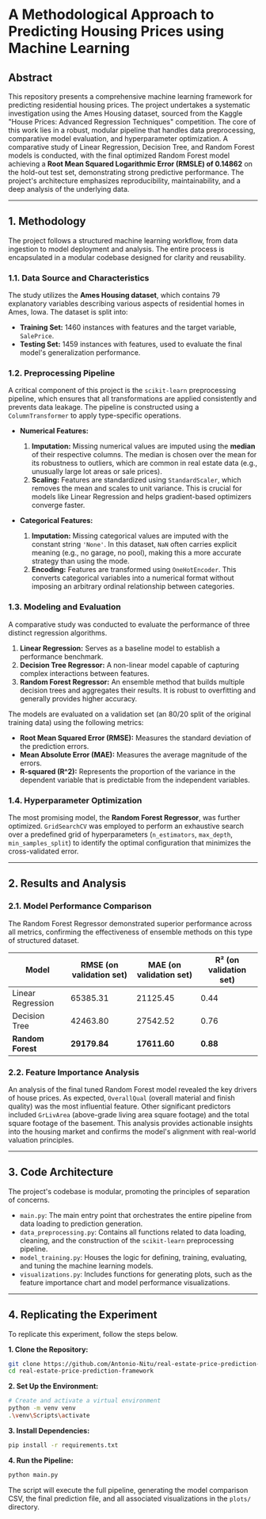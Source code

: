 # A Methodological Approach to Predicting Housing Prices using Machine Learning

## Abstract

This repository presents a comprehensive machine learning framework for predicting residential housing prices. The project undertakes a systematic investigation using the Ames Housing dataset, sourced from the Kaggle "House Prices: Advanced Regression Techniques" competition. The core of this work lies in a robust, modular pipeline that handles data preprocessing, comparative model evaluation, and hyperparameter optimization. A comparative study of Linear Regression, Decision Tree, and Random Forest models is conducted, with the final optimized Random Forest model achieving a **Root Mean Squared Logarithmic Error (RMSLE) of 0.14862** on the hold-out test set, demonstrating strong predictive performance. The project's architecture emphasizes reproducibility, maintainability, and a deep analysis of the underlying data.

-----

## 1\. Methodology

The project follows a structured machine learning workflow, from data ingestion to model deployment and analysis. The entire process is encapsulated in a modular codebase designed for clarity and reusability.

### 1.1. Data Source and Characteristics

The study utilizes the **Ames Housing dataset**, which contains 79 explanatory variables describing various aspects of residential homes in Ames, Iowa. The dataset is split into:

  * **Training Set:** 1460 instances with features and the target variable, `SalePrice`.
  * **Testing Set:** 1459 instances with features, used to evaluate the final model's generalization performance.

### 1.2. Preprocessing Pipeline

A critical component of this project is the `scikit-learn` preprocessing pipeline, which ensures that all transformations are applied consistently and prevents data leakage. The pipeline is constructed using a `ColumnTransformer` to apply type-specific operations.

  * **Numerical Features:**

    1.  **Imputation:** Missing numerical values are imputed using the **median** of their respective columns. The median is chosen over the mean for its robustness to outliers, which are common in real estate data (e.g., unusually large lot areas or sale prices).
    2.  **Scaling:** Features are standardized using `StandardScaler`, which removes the mean and scales to unit variance. This is crucial for models like Linear Regression and helps gradient-based optimizers converge faster.

  * **Categorical Features:**

    1.  **Imputation:** Missing categorical values are imputed with the constant string `'None'`. In this dataset, `NaN` often carries explicit meaning (e.g., no garage, no pool), making this a more accurate strategy than using the mode.
    2.  **Encoding:** Features are transformed using `OneHotEncoder`. This converts categorical variables into a numerical format without imposing an arbitrary ordinal relationship between categories.

### 1.3. Modeling and Evaluation

A comparative study was conducted to evaluate the performance of three distinct regression algorithms.

1.  **Linear Regression:** Serves as a baseline model to establish a performance benchmark.
2.  **Decision Tree Regressor:** A non-linear model capable of capturing complex interactions between features.
3.  **Random Forest Regressor:** An ensemble method that builds multiple decision trees and aggregates their results. It is robust to overfitting and generally provides higher accuracy.

The models are evaluated on a validation set (an 80/20 split of the original training data) using the following metrics:

  * **Root Mean Squared Error (RMSE):** Measures the standard deviation of the prediction errors.
  * **Mean Absolute Error (MAE):** Measures the average magnitude of the errors.
  * **R-squared (R^2):** Represents the proportion of the variance in the dependent variable that is predictable from the independent variables.

### 1.4. Hyperparameter Optimization

The most promising model, the **Random Forest Regressor**, was further optimized. `GridSearchCV` was employed to perform an exhaustive search over a predefined grid of hyperparameters (`n_estimators`, `max_depth`, `min_samples_split`) to identify the optimal configuration that minimizes the cross-validated error.

-----

## 2\. Results and Analysis

### 2.1. Model Performance Comparison

The Random Forest Regressor demonstrated superior performance across all metrics, confirming the effectiveness of ensemble methods on this type of structured dataset.

| Model               | RMSE (on validation set) | MAE (on validation set) | R² (on validation set) |
| ------------------- | ------------------------ | ----------------------- | ---------------------- |
| Linear Regression   | 65385.31                 | 21125.45                | 0.44                   |
| Decision Tree       | 42463.80                 | 27542.52                | 0.76                   |
| **Random Forest** | **29179.84** | **17611.60** | **0.88** |

### 2.2. Feature Importance Analysis

An analysis of the final tuned Random Forest model revealed the key drivers of house prices. As expected, `OverallQual` (overall material and finish quality) was the most influential feature. Other significant predictors included `GrLivArea` (above-grade living area square footage) and the total square footage of the basement. This analysis provides actionable insights into the housing market and confirms the model's alignment with real-world valuation principles.

-----

## 3\. Code Architecture

The project's codebase is modular, promoting the principles of separation of concerns.

  * `main.py`: The main entry point that orchestrates the entire pipeline from data loading to prediction generation.
  * `data_preprocessing.py`: Contains all functions related to data loading, cleaning, and the construction of the `scikit-learn` preprocessing pipeline.
  * `model_training.py`: Houses the logic for defining, training, evaluating, and tuning the machine learning models.
  * `visualizations.py`: Includes functions for generating plots, such as the feature importance chart and model performance visualizations.

-----

## 4\. Replicating the Experiment

To replicate this experiment, follow the steps below.

**1. Clone the Repository:**

```bash
git clone https://github.com/Antonio-Nitu/real-estate-price-prediction-framework.git
cd real-estate-price-prediction-framework
```

**2. Set Up the Environment:**

```bash
# Create and activate a virtual environment
python -m venv venv
.\venv\Scripts\activate
```

**3. Install Dependencies:**

```bash
pip install -r requirements.txt
```

**4. Run the Pipeline:**

```bash
python main.py
```

The script will execute the full pipeline, generating the model comparison CSV, the final prediction file, and all associated visualizations in the `plots/` directory.
